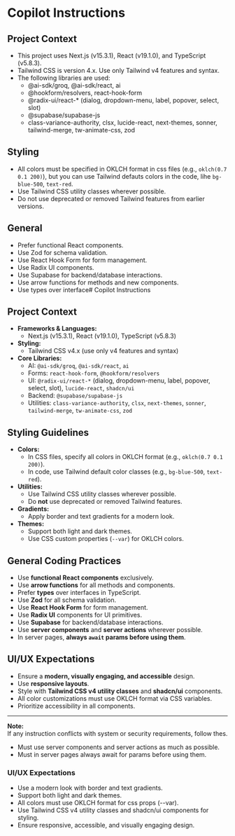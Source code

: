 # Copilot Instructions

## Project Context

- This project uses Next.js (v15.3.1), React (v19.1.0), and TypeScript (v5.8.3).
- Tailwind CSS is version 4.x. Use only Tailwind v4 features and syntax.
- The following libraries are used:
  - @ai-sdk/groq, @ai-sdk/react, ai
  - @hookform/resolvers, react-hook-form
  - @radix-ui/react-\* (dialog, dropdown-menu, label, popover, select, slot)
  - @supabase/supabase-js
  - class-variance-authority, clsx, lucide-react, next-themes, sonner, tailwind-merge, tw-animate-css, zod

## Styling

- All colors must be specified in OKLCH format in css files (e.g., `oklch(0.7 0.1 200)`), but you can use Tailwind defauts colors in the code, lihe `bg-blue-500`, `text-red`.
- Use Tailwind CSS utility classes wherever possible.
- Do not use deprecated or removed Tailwind features from earlier versions.

## General

- Prefer functional React components.
- Use Zod for schema validation.
- Use React Hook Form for form management.
- Use Radix UI components.
- Use Supabase for backend/database interactions.
- Use arrow functions for methods and new components.
- Use types over interface# Copilot Instructions

## Project Context

- **Frameworks & Languages:**
  - Next.js (v15.3.1), React (v19.1.0), TypeScript (v5.8.3)
- **Styling:**
  - Tailwind CSS v4.x (use only v4 features and syntax)
- **Core Libraries:**
  - AI: `@ai-sdk/groq`, `@ai-sdk/react`, `ai`
  - Forms: `react-hook-form`, `@hookform/resolvers`
  - UI: `@radix-ui/react-*` (dialog, dropdown-menu, label, popover, select, slot), `lucide-react`, `shadcn/ui`
  - Backend: `@supabase/supabase-js`
  - Utilities: `class-variance-authority`, `clsx`, `next-themes`, `sonner`, `tailwind-merge`, `tw-animate-css`, `zod`

## Styling Guidelines

- **Colors:**
  - In CSS files, specify all colors in OKLCH format (e.g., `oklch(0.7 0.1 200)`).
  - In code, use Tailwind default color classes (e.g., `bg-blue-500`, `text-red`).
- **Utilities:**
  - Use Tailwind CSS utility classes wherever possible.
  - Do **not** use deprecated or removed Tailwind features.
- **Gradients:**
  - Apply border and text gradients for a modern look.
- **Themes:**
  - Support both light and dark themes.
  - Use CSS custom properties (`--var`) for OKLCH colors.

## General Coding Practices

- Use **functional React components** exclusively.
- Use **arrow functions** for all methods and components.
- Prefer **types** over interfaces in TypeScript.
- Use **Zod** for all schema validation.
- Use **React Hook Form** for form management.
- Use **Radix UI** components for UI primitives.
- Use **Supabase** for backend/database interactions.
- Use **server components** and **server actions** wherever possible.
- In server pages, **always `await` params before using them**.

## UI/UX Expectations

- Ensure a **modern, visually engaging, and accessible** design.
- Use **responsive layouts**.
- Style with **Tailwind CSS v4 utility classes** and **shadcn/ui** components.
- All color customizations must use OKLCH format via CSS variables.
- Prioritize accessibility in all components.

---

**Note:**  
If any instruction conflicts with system or security requirements, follow thes.

- Must use server components and server actions as much as possible.
- Must in server pages always await for params before using them.

### UI/UX Expectations

- Use a modern look with border and text gradients.
- Support both light and dark themes.
- All colors must use OKLCH format for css props (--var).
- Use Tailwind CSS v4 utility classes and shadcn/ui components for styling.
- Ensure responsive, accessible, and visually engaging design.
